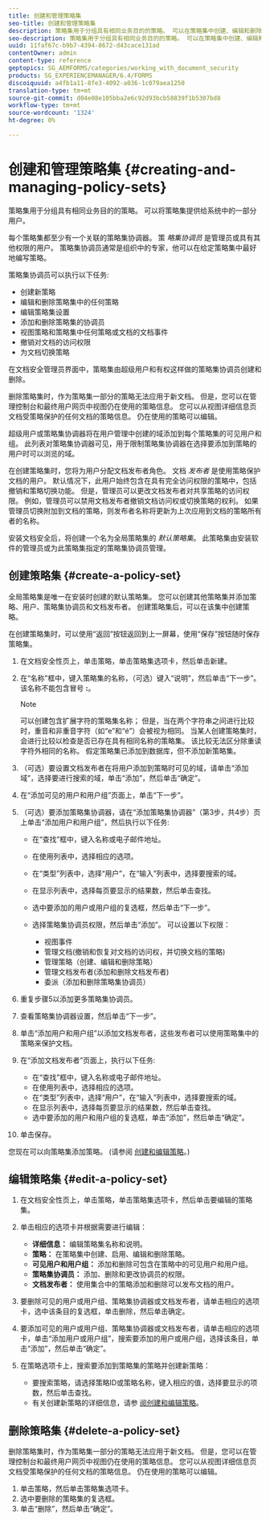 ```yaml
---
title: 创建和管理策略集
seo-title: 创建和管理策略集
description: 策略集用于分组具有相同业务目的的策略。 可以在策略集中创建、编辑和删除策略。
seo-description: 策略集用于分组具有相同业务目的的策略。 可以在策略集中创建、编辑和删除策略。
uuid: 11faf67c-b9b7-4394-8672-d43cace131ad
contentOwner: admin
content-type: reference
geptopics: SG_AEMFORMS/categories/working_with_document_security
products: SG_EXPERIENCEMANAGER/6.4/FORMS
discoiquuid: a4fb1a11-8fe3-4092-a036-1c079aea1250
translation-type: tm+mt
source-git-commit: d04e08e105bba2e6c92d93bcb58839f1b5307bd8
workflow-type: tm+mt
source-wordcount: '1324'
ht-degree: 0%

---
```



# 创建和管理策略集 {#creating-and-managing-policy-sets}

策略集用于分组具有相同业务目的的策略。 可以将策略集提供给系统中的一部分用户。

每个策略集都至少有一个关联的策略集协调器。 策 *略集协调员* 是管理员或具有其他权限的用户。 策略集协调员通常是组织中的专家，他可以在给定策略集中最好地编写策略。

策略集协调员可以执行以下任务:

* 创建新策略
* 编辑和删除策略集中的任何策略
* 编辑策略集设置
* 添加和删除策略集的协调员
* 视图策略和策略集中任何策略或文档的文档事件
* 撤销对文档的访问权限
* 为文档切换策略

在文档安全管理员界面中，策略集由超级用户和有权这样做的策略集协调员创建和删除。

删除策略集时，作为策略集一部分的策略无法应用于新文档。 但是，您可以在管理控制台和最终用户网页中视图仍在使用的策略信息。 您可以从视图详细信息页文档受策略保护的任何文档的策略信息。 仍在使用的策略可以编辑。

超级用户或策略集协调器将在用户管理中创建的域添加到每个策略集的可见用户和组。 此列表对策略集协调器可见，用于限制策略集协调器在选择要添加到策略的用户时可以浏览的域。

在创建策略集时，您将为用户分配文档发布者角色。 文档 *发布者* 是使用策略保护文档的用户。 默认情况下，此用户始终包含在具有完全访问权限的策略中，包括撤销和策略切换功能。 但是，管理员可以更改文档发布者对共享策略的访问权限。 例如，管理员可以禁用文档发布者撤销文档访问权或切换策略的权利。 如果管理员切换附加到文档的策略，则发布者名称将更新为上次应用到文档的策略所有者的名称。

安装文档安全后，将创建一个名为全局策略集的 *默认策略集*。 此策略集由安装软件的管理员或为此策略集指定的策略集协调员管理。

## 创建策略集 {#create-a-policy-set}

全局策略集是唯一在安装时创建的默认策略集。 您可以创建其他策略集并添加策略、用户、策略集协调员和文档发布者。 创建策略集后，可以在该集中创建策略。

在创建策略集时，可以使用“返回”按钮返回到上一屏幕，使用“保存”按钮随时保存策略集。

1. 在文档安全性页上，单击策略，单击策略集选项卡，然后单击新建。
1. 在“名称”框中，键入策略集的名称，（可选）键入“说明”，然后单击“下一步”。 该名称不能包含冒号 **:**。

   >[!NOTE]
   >
   >可以创建包含扩展字符的策略集名称； 但是，当在两个字符串之间进行比较时，重音和非重音字符（如“e”和“é”）会被视为相同。 当某人创建策略集时，会进行比较以检查是否已存在具有相同名称的策略集。 该比较无法区分除重读字符外相同的名称。 假定策略集已添加到数据库，但不添加新策略集。

1. （可选）要设置文档发布者在将用户添加到策略时可见的域，请单击“添加域”，选择要进行搜索的域，单击“添加”，然后单击“确定”。
1. 在“添加可见的用户和用户组”页面上，单击“下一步”。
1. （可选）要添加策略集协调器，请在“添加策略集协调器”（第3步，共4步）页上单击“添加用户和用户组”，然后执行以下任务:

   * 在“查找”框中，键入名称或电子邮件地址。
   * 在使用列表中，选择相应的选项。
   * 在“类型”列表中，选择“用户”，在“输入”列表中，选择要搜索的域。
   * 在显示列表中，选择每页要显示的结果数，然后单击查找。
   * 选中要添加的用户或用户组的复选框，然后单击“下一步”。
   * 选择策略集协调员权限，然后单击“添加”。 可以设置以下权限：

      * 视图事件
      * 管理文档(撤销和恢复对文档的访问权，并切换文档的策略)
      * 管理策略（创建、编辑和删除策略）
      * 管理文档发布者(添加和删除文档发布者)
      * 委派（添加和删除策略集协调员）

1. 重复步骤5以添加更多策略集协调员。
1. 查看策略集协调器设置，然后单击“下一步”。
1. 单击“添加用户和用户组”以添加文档发布者，这些发布者可以使用策略集中的策略来保护文档。
1. 在“添加文档发布者”页面上，执行以下任务:

   * 在“查找”框中，键入名称或电子邮件地址。
   * 在使用列表中，选择相应的选项。
   * 在“类型”列表中，选择“用户”，在“输入”列表中，选择要搜索的域。
   * 在显示列表中，选择每页要显示的结果数，然后单击查找。
   * 选中要添加的用户和用户组的复选框，单击“添加”，然后单击“确定”。

1. 单击保存。

您现在可以向策略集添加策略。 (请参阅 [创建和编辑策略](/help/forms/using/admin-help/creating-policies.md#creating-and-editing-policies)。)

## 编辑策略集 {#edit-a-policy-set}

1. 在文档安全性页上，单击策略，单击策略集选项卡，然后单击要编辑的策略集。
1. 单击相应的选项卡并根据需要进行编辑：

   * **详细信息：** 编辑策略集名称和说明。
   * **策略：** 在策略集中创建、启用、编辑和删除策略。
   * **可见用户和用户组：** 添加和删除可包含在策略中的可见用户和用户组。
   * **策略集协调员：** 添加、删除和更改协调员的权限。
   * **文档发布者：** 使用集合中的策略添加和删除可以发布文档的用户。

1. 要删除可见的用户或用户组、策略集协调器或文档发布者，请单击相应的选项卡，选中该条目的复选框，单击删除，然后单击确定。
1. 要添加可见的用户或用户组、策略集协调器或文档发布者，请单击相应的选项卡，单击“添加用户或用户组”，搜索要添加的用户或用户组，选择该条目，单击“添加”，然后单击“确定”。
1. 在策略选项卡上，搜索要添加到策略集的策略并创建新策略：

   * 要搜索策略，请选择策略ID或策略名称，键入相应的值，选择要显示的项数，然后单击查找。
   * 有关创建新策略的详细信息，请参 [阅创建和编辑策略](/help/forms/using/admin-help/creating-policies.md#creating-and-editing-policies)。

## 删除策略集 {#delete-a-policy-set}

删除策略集时，作为策略集一部分的策略无法应用于新文档。 但是，您可以在管理控制台和最终用户网页中视图仍在使用的策略信息。 您可以从视图详细信息页文档受策略保护的任何文档的策略信息。 仍在使用的策略可以编辑。

1. 单击策略，然后单击策略集选项卡。
1. 选中要删除的策略集的复选框。
1. 单击“删除”，然后单击“确定”。

